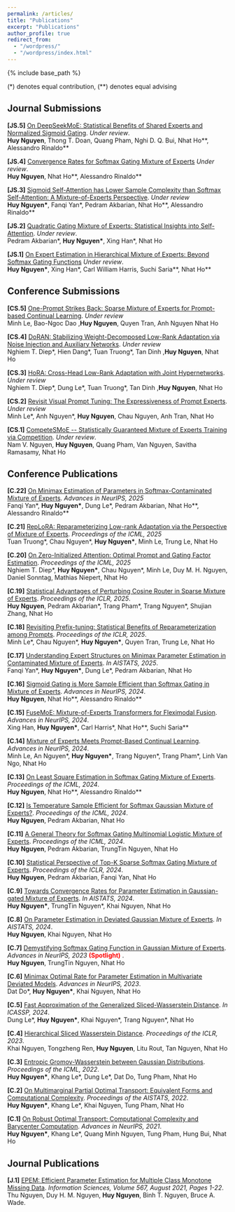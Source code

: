 ```yaml
---
permalink: /articles/
title: "Publications"
excerpt: "Publications"
author_profile: true
redirect_from: 
  - "/wordpress/"
  - "/wordpress/index.html"
---
```


{% include base_path %}

(*) denotes equal contribution, (**) denotes equal advising


## Journal Submissions

**[JS.5]** [On DeepSeekMoE: Statistical Benefits of Shared Experts and Normalized Sigmoid Gating](https://www.arxiv.org/abs/2502.00281). *Under review*. <br/>
<b>Huy Nguyen</b>, Thong T. Doan, Quang Pham, Nghi D. Q. Bui, Nhat Ho\*\*, Alessandro Rinaldo\*\*

**[JS.4]** [Convergence Rates for Softmax Gating Mixture of Experts](https://arxiv.org/abs/2503.03213) *Under review*. <br/>
<b>Huy Nguyen</b>, Nhat Ho\*\*, Alessandro Rinaldo\*\*

**[JS.3]** [Sigmoid Self-Attention has Lower Sample Complexity than Softmax Self-Attention: A Mixture-of-Experts Perspective](https://www.arxiv.org/abs/2502.00281). *Under review* <br/>
<b>Huy Nguyen\*</b>, Fanqi Yan\*, Pedram Akbarian, Nhat Ho\*\*, Alessandro Rinaldo\*\*

**[JS.2]** [Quadratic Gating Mixture of Experts: Statistical Insights into Self-Attention](https://arxiv.org/pdf/2410.11222.pdf). *Under review*. <br/>
Pedram Akbarian\*, <b>Huy Nguyen\*</b>, Xing Han\*, Nhat Ho

**[JS.1]** [On Expert Estimation in Hierarchical Mixture of Experts: Beyond Softmax Gating Functions](https://arxiv.org/pdf/2410.02935) *Under review*. <br/>
<b>Huy Nguyen\*</b>, Xing Han\*, Carl William Harris, Suchi Saria\*\*, Nhat Ho\*\*

## Conference Submissions

**[CS.5]** [One-Prompt Strikes Back: Sparse Mixture of Experts for Prompt-based Continual Learning](https://arxiv.org/pdf/2509.24483). *Under review* <br/>
Minh Le, Bao-Ngoc Dao ,<b>Huy Nguyen</b>, Quyen Tran, Anh Nguyen Nhat Ho

**[CS.4]** [DoRAN: Stabilizing Weight-Decomposed Low-Rank Adaptation via Noise Injection and Auxiliary Networks](https://www.arxiv.org/abs/2502.00281). *Under review* <br/>
Nghiem T. Diep\*, Hien Dang\*, Tuan Truong\*, Tan Dinh ,<b>Huy Nguyen</b>, Nhat Ho

**[CS.3]** [HoRA: Cross-Head Low-Rank Adaptation with Joint Hypernetworks](https://www.arxiv.org/abs/2502.00281). *Under review* <br/>
Nghiem T. Diep\*, Dung Le\*, Tuan Truong\*, Tan Dinh ,<b>Huy Nguyen</b>, Nhat Ho

**[CS.2]** [Revisit Visual Prompt Tuning: The Expressiveness of Prompt Experts](https://arxiv.org/abs/2501.18936). *Under review* <br/>
Minh Le\*, Anh Nguyen\*, <b>Huy Nguyen</b>, Chau Nguyen, Anh Tran, Nhat Ho

**[CS.1]** [CompeteSMoE -- Statistically Guaranteed Mixture of Experts Training via Competition](https://arxiv.org/pdf/2505.13380.pdf). *Under review*. <br/>
Nam V. Nguyen, <b>Huy Nguyen</b>, Quang Pham, Van Nguyen, Savitha Ramasamy, Nhat Ho

## Conference Publications

**[C.22]** [On Minimax Estimation of Parameters in Softmax-Contaminated Mixture of Experts](https://arxiv.org/abs/2505.18455). *Advances in NeurIPS, 2025* <br/>
Fanqi Yan\*, <b>Huy Nguyen\*</b>, Dung Le\*, Pedram Akbarian, Nhat Ho\*\*, Alessandro Rinaldo\*\*

**[C.21]** [RepLoRA: Reparameterizing Low-rank Adaptation via the Perspective of Mixture of Experts](https://arxiv.org/abs/2502.03044). *Proceedings of the ICML, 2025* <br/>
Tuan Truong\*, Chau Nguyen\*, <b>Huy Nguyen\*</b>, Minh Le, Trung Le, Nhat Ho

**[C.20]** [On Zero-Initialized Attention: Optimal Prompt and Gating Factor Estimation](https://arxiv.org/abs/2502.03029). *Proceedings of the ICML, 2025* <br/>
Nghiem T. Diep\*, <b>Huy Nguyen\*</b>, Chau Nguyen\*, Minh Le, Duy M. H. Nguyen, Daniel Sonntag, Mathias Niepert, Nhat Ho

**[C.19]** [Statistical Advantages of Perturbing Cosine Router in Sparse Mixture of Experts](https://arxiv.org/pdf/2405.14131.pdf). *Proceedings of the ICLR, 2025*. <br/>
<b>Huy Nguyen</b>, Pedram Akbarian\*, Trang Pham\*, Trang Nguyen\*, Shujian Zhang, Nhat Ho

**[C.18]** [Revisiting Prefix-tuning: Statistical Benefits of Reparameterization among Prompts](https://arxiv.org/pdf/2410.02200). *Proceedings of the ICLR, 2025*. <br/>
Minh Le\*, Chau Nguyen\*, <b>Huy Nguyen\*</b>, Quyen Tran, Trung Le, Nhat Ho

**[C.17]** [Understanding Expert Structures on Minimax Parameter Estimation in Contaminated Mixture of Experts](https://arxiv.org/pdf/2410.12258.pdf). *In AISTATS, 2025*. <br/>
Fanqi Yan\*, <b>Huy Nguyen\*</b>, Dung Le\*, Pedram Akbarian, Nhat Ho

**[C.16]** [Sigmoid Gating is More Sample Efficient than Softmax Gating in Mixture of Experts](https://arxiv.org/pdf/2405.13997.pdf). *Advances in NeurIPS, 2024*. <br/>
<b>Huy Nguyen</b>, Nhat Ho\*\*, Alessandro Rinaldo\*\*

**[C.15]** [FuseMoE: Mixture-of-Experts Transformers for Fleximodal Fusion](https://arxiv.org/pdf/2402.03226.pdf). *Advances in NeurIPS, 2024*. <br/>
Xing Han, <b>Huy Nguyen\*</b>, Carl Harris\*, Nhat Ho\*\*, Suchi Saria\*\*

**[C.14]** [Mixture of Experts Meets Prompt-Based Continual Learning](https://arxiv.org/pdf/2405.14124.pdf). *Advances in NeurIPS, 2024*. <br/>
Minh Le, An Nguyen\*, <b>Huy Nguyen\*</b>, Trang Nguyen\*, Trang Pham\*, Linh Van Ngo, Nhat Ho

**[C.13]** [On Least Square Estimation in Softmax Gating Mixture of Experts](https://arxiv.org/pdf/2402.02952.pdf). *Proceedings of the ICML, 2024*. <br/>
<b>Huy Nguyen</b>, Nhat Ho\*\*, Alessandro Rinaldo\*\*

**[C.12]** [Is Temperature Sample Efficient for Softmax Gaussian Mixture of Experts?](https://arxiv.org/pdf/2401.13875.pdf). *Proceedings of the ICML, 2024*. <br/>
<b>Huy Nguyen</b>, Pedram Akbarian, Nhat Ho

**[C.11]** [A General Theory for Softmax Gating Multinomial Logistic Mixture of Experts](https://arxiv.org/pdf/2310.14188.pdf). *Proceedings of the ICML, 2024*. <br/>
<b>Huy Nguyen</b>, Pedram Akbarian, TrungTin Nguyen, Nhat Ho

**[C.10]** [Statistical Perspective of Top-K Sparse Softmax Gating Mixture of Experts](https://arxiv.org/pdf/2309.13850.pdf). *Proceedings of the ICLR, 2024*. <br/>
<b>Huy Nguyen</b>, Pedram Akbarian, Fanqi Yan, Nhat Ho

**[C.9]** [Towards Convergence Rates for Parameter Estimation in Gaussian-gated Mixture of Experts](https://arxiv.org/pdf/2305.07572.pdf). *In AISTATS, 2024*. <br/>
<b>Huy Nguyen\*</b>, TrungTin Nguyen\*, Khai Nguyen, Nhat Ho

**[C.8]** [On Parameter Estimation in Deviated Gaussian Mixture of Experts](https://arxiv.org/pdf/2402.05220.pdf). *In AISTATS, 2024*. <br/>
<b>Huy Nguyen</b>, Khai Nguyen, Nhat Ho

**[C.7]** [Demystifying Softmax Gating Function in Gaussian Mixture of Experts](https://arxiv.org/pdf/2305.03288.pdf). *Advances in NeurIPS, 2023* <span style="color:red"> **(Spotlight)** </span>. <br/>
<b>Huy Nguyen</b>, TrungTin Nguyen, Nhat Ho

**[C.6]** [Minimax Optimal Rate for Parameter Estimation in Multivariate Deviated Models](https://arxiv.org/pdf/2301.11808.pdf). *Advances in NeurIPS, 2023*. <br/>
Dat Do\*, <b>Huy Nguyen\*</b>, Khai Nguyen, Nhat Ho

**[C.5]** [Fast Approximation of the Generalized Sliced-Wasserstein Distance](https://openreview.net/forum?id=u3JeFO8G8s). *In ICASSP, 2024*. <br/>
Dung Le\*, <b>Huy Nguyen\*</b>, Khai Nguyen\*, Trang Nguyen\*, Nhat Ho

**[C.4]** [Hierarchical Sliced Wasserstein Distance](https://openreview.net/pdf?id=CUOaVn6mYEj). *Proceedings of the ICLR, 2023*. <br/>
Khai Nguyen, Tongzheng Ren, <b>Huy Nguyen</b>, Litu Rout, Tan Nguyen, Nhat Ho

**[C.3]** [Entropic Gromov-Wasserstein between Gaussian Distributions](https://proceedings.mlr.press/v162/le22a.html). *Proceedings of the ICML, 2022*. <br/>
<b>Huy Nguyen\*</b>, Khang Le\*, Dung Le\*, Dat Do, Tung Pham, Nhat Ho

**[C.2]** [On Multimarginal Partial Optimal Transport: Equivalent Forms and Computational Complexity](https://proceedings.mlr.press/v151/le22a.html). *Proceedings of the AISTATS, 2022*. <br/>
<b>Huy Nguyen\*</b>, Khang Le\*, Khai Nguyen, Tung Pham, Nhat Ho

**[C.1]** [On Robust Optimal Transport: Computational Complexity and Barycenter Computation](https://proceedings.neurips.cc/paper/2021/hash/b80ba73857eed2a36dc7640e2310055a-Abstract.html). *Advances in NeurIPS, 2021*. <br/>
<b>Huy Nguyen\*</b>, Khang Le\*, Quang Minh Nguyen, Tung Pham, Hung Bui, Nhat Ho

## Journal Publications

**[J.1]** [EPEM: Efficient Parameter Estimation for Multiple Class Monotone Missing Data](https://www.sciencedirect.com/science/article/abs/pii/S0020025521002346). *Information Sciences, Volume 567, August 2021, Pages 1-22*. <br/>
Thu Nguyen, Duy H. M. Nguyen, <b>Huy Nguyen</b>, Binh T. Nguyen, Bruce A. Wade.


